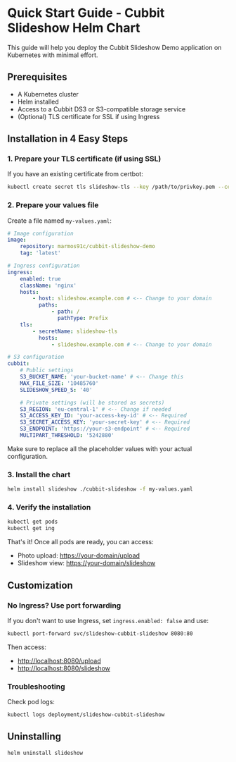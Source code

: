 # Quick Start Guide - Cubbit Slideshow Helm Chart

This guide will help you deploy the Cubbit Slideshow Demo application on Kubernetes with minimal effort.

## Prerequisites

- A Kubernetes cluster
- Helm installed
- Access to a Cubbit DS3 or S3-compatible storage service
- (Optional) TLS certificate for SSL if using Ingress

## Installation in 4 Easy Steps

### 1. Prepare your TLS certificate (if using SSL)

If you have an existing certificate from certbot:

```bash
kubectl create secret tls slideshow-tls --key /path/to/privkey.pem --cert /path/to/fullchain.pem
```

### 2. Prepare your values file

Create a file named `my-values.yaml`:

```yaml
# Image configuration
image:
    repository: marmos91c/cubbit-slideshow-demo
    tag: 'latest'

# Ingress configuration
ingress:
    enabled: true
    className: 'nginx'
    hosts:
        - host: slideshow.example.com # <-- Change to your domain
          paths:
              - path: /
                pathType: Prefix
    tls:
        - secretName: slideshow-tls
          hosts:
              - slideshow.example.com # <-- Change to your domain

# S3 configuration
cubbit:
    # Public settings
    S3_BUCKET_NAME: 'your-bucket-name' # <-- Change this
    MAX_FILE_SIZE: '10485760'
    SLIDESHOW_SPEED_S: '40'

    # Private settings (will be stored as secrets)
    S3_REGION: 'eu-central-1' # <-- Change if needed
    S3_ACCESS_KEY_ID: 'your-access-key-id' # <-- Required
    S3_SECRET_ACCESS_KEY: 'your-secret-key' # <-- Required
    S3_ENDPOINT: 'https://your-s3-endpoint' # <-- Required
    MULTIPART_THRESHOLD: '5242880'
```

Make sure to replace all the placeholder values with your actual configuration.

### 3. Install the chart

```bash
helm install slideshow ./cubbit-slideshow -f my-values.yaml
```

### 4. Verify the installation

```bash
kubectl get pods
kubectl get ing
```

That's it! Once all pods are ready, you can access:

- Photo upload: <https://your-domain/upload>
- Slideshow view: <https://your-domain/slideshow>

## Customization

### No Ingress? Use port forwarding

If you don't want to use Ingress, set `ingress.enabled: false` and use:

```bash
kubectl port-forward svc/slideshow-cubbit-slideshow 8080:80
```

Then access:

- <http://localhost:8080/upload>
- <http://localhost:8080/slideshow>

### Troubleshooting

Check pod logs:

```bash
kubectl logs deployment/slideshow-cubbit-slideshow
```

## Uninstalling

```bash
helm uninstall slideshow
```
